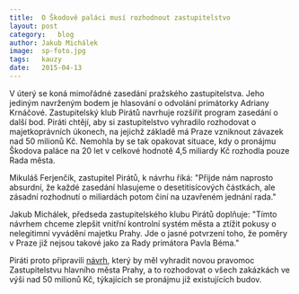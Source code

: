 ```yaml
---
title:	O Škodově paláci musí rozhodnout zastupitelstvo
layout:	post
category:	blog
author:	Jakub Michálek
image:	sp-foto.jpg
tags:	kauzy
date:	2015-04-13
---
```


V úterý se koná mimořádné zasedání pražského zastupitelstva. Jeho jediným navrženým bodem je hlasování o odvolání primátorky Adriany Krnáčové. Zastupitelský klub Pirátů navrhuje rozšířit program zasedání o další bod. Piráti chtějí, aby si zastupitelstvo vyhradilo rozhodovat o majetkoprávních úkonech, na jejichž základě má Praze vzniknout závazek nad 50 milionů Kč. Nemohla by se tak opakovat situace, kdy o pronájmu Škodova paláce na 20 let v celkové hodnotě 4,5 miliardy Kč rozhodla pouze Rada města.

Mikuláš Ferjenčík, zastupitel Pirátů, k návrhu říká: "Přijde nám naprosto absurdní, že každé zasedání hlasujeme o desetitisícových částkách, ale zásadní rozhodnutí o miliardách potom činí na uzavřeném jednání rada."

Jakub Michálek, předseda zastupitelského klubu Pirátů doplňuje: "Tímto návrhem chceme zlepšit vnitřní kontrolní systém města a ztížit pokusy o nelegitimní vyvádění majetku Prahy. Jde o jasné potvrzení toho, že poměry v Praze již nejsou takové jako za Rady primátora Pavla Béma."

Piráti proto připravili [návrh](/assets/static/Navrh_vyhrazeni.pdf), který by měl vyhradit novou pravomoc Zastupitelstvu hlavního města Prahy, a to rozhodovat o všech zakázkách ve výši nad 50 milionů Kč, týkajících se pronájmu již existujících budov. 


